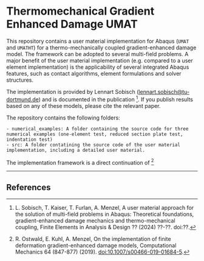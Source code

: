 # Thermomechanical Gradient Enhanced Damage UMAT
This repository contains a user material implementation for Abaqus (`UMAT` and `UMATHT`) for a thermo-mechanically coupled gradient-enhanced damage model. The framework can be adopted to several multi-field problems. 
A major benefit of the user material implementation (e.g. compared to a user element implementation) is the applicability of several integrated Abaqus features, such as contact algorithms, element formulations and solver structures. 

The implementation is provided by Lennart Sobisch (<lennart.sobisch@tu-dortmund.de>) and is documented in the publication [^1].
If you publish results based on any of these models, please cite the relevant paper.

The repository contains the following folders:

    - numerical_examples: A folder containing the source code for three numerical examples (one-element test, reduced section plate test, indentation test)
    - src: A folder contatining the source code of the user material implementation, including a detailed user material.

The implementation framework is a direct continuation of [^2]

---
## References
[^1]: L. Sobisch, T. Kaiser, T. Furlan, A. Menzel, A user material approach for the solution of multi-field problems in Abaqus: Theoretical foundations, gradient-enhanced damage mechanics and thermo-mechanical coupling, Finite Elements in Analysis & Design ?? (2024) ??-??. doi:??.
[^2]: R. Ostwald, E. Kuhl, A. Menzel, On the implementation of finite deformation gradient-enhanced damage models, Computational Mechanics 64 (847-877) (2019). <doi:10.1007/s00466-019-01684-5>.
